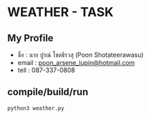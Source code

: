# WEATHER - TASK

## My Profile

- ชื่อ : นาย ปูรณ์ โชตธีรวสุ (Poon Shotateerawasu)
- email : poon_arsene_lupin@hotmail.com
- tell : 087-337-0808

## compile/build/run

```
python3 weather.py
```
